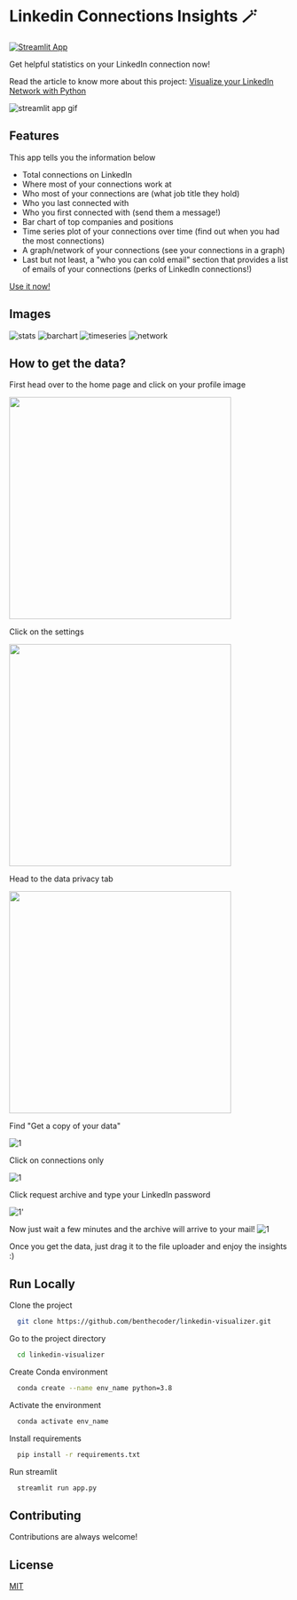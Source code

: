 # Linkedin Connections Insights 🪄

[![Streamlit App](https://static.streamlit.io/badges/streamlit_badge_black_white.svg)](https://share.streamlit.io/benthecoder/linkedin-visualizer/main/app.py)

Get helpful statistics on your LinkedIn connection now!

Read the article to know more about this project: [Visualize your LinkedIn Network with Python](https://medium.com/bitgrit-data-science-publication/visualize-your-linkedin-network-with-python-59a213786c4)

![streamlit app gif](media/app.gif)

## Features

This app tells you the information below

- Total connections on LinkedIn
- Where most of your connections work at
- Who most of your connections are (what job title they hold)
- Who you last connected with
- Who you first connected with (send them a message!)
- Bar chart of top companies and positions
- Time series plot of your connections over time (find out when you had the most connections)
- A graph/network of your connections (see your connections in a graph)
- Last but not least, a "who you can cold email" section that provides a list of emails of your connections (perks of LinkedIn connections!)

[Use it now!](https://share.streamlit.io/benthecoder/linkedin-visualizer/main/app.py)

## Images

![stats](media/app/stats.png)
![barchart](media/app/barchart.png)
![timeseries](media/app/timeseries.png)
![network](media/app/network.png)

## How to get the data?

First head over to the home page and click on your profile image

<img src="media/guide/1.png" width="400">

Click on the settings

<img src="media/guide/2.png" height="400">

Head to the data privacy tab

<img src="media/guide/3.png" height="400">

Find "Get a copy of your data"

![1](media/guide/4.png)

Click on connections only

![1](media/guide/5.png)

Click request archive and type your LinkedIn password

![1](media/guide/6.png)'

Now just wait a few minutes and the archive will arrive to your mail!
![1](media/guide/7.png)

Once you get the data, just drag it to the file uploader and enjoy the insights :)

## Run Locally

Clone the project

```bash
  git clone https://github.com/benthecoder/linkedin-visualizer.git
```

Go to the project directory

```bash
  cd linkedin-visualizer
```

Create Conda environment

```bash
  conda create --name env_name python=3.8
```

Activate the environment

```bash
  conda activate env_name
```

Install requirements

```bash
  pip install -r requirements.txt
```

Run streamlit

```bash
  streamlit run app.py
```

## Contributing

Contributions are always welcome!

## License

[MIT](https://choosealicense.com/licenses/mit/)
